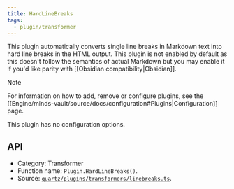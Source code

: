 ```yaml
---
title: HardLineBreaks
tags:
  - plugin/transformer
---
```


This plugin automatically converts single line breaks in Markdown text into hard line breaks in the HTML output. This plugin is not enabled by default as this doesn't follow the semantics of actual Markdown but you may enable it if you'd like parity with [[Obsidian compatibility|Obsidian]].

> [!note]
> For information on how to add, remove or configure plugins, see the [[Engine/minds-vault/source/docs/configuration#Plugins|Configuration]] page.

This plugin has no configuration options.

## API

- Category: Transformer
- Function name: `Plugin.HardLineBreaks()`.
- Source: [`quartz/plugins/transformers/linebreaks.ts`](https://github.com/jackyzha0/quartz/blob/v4/quartz/plugins/transformers/linebreaks.ts).
